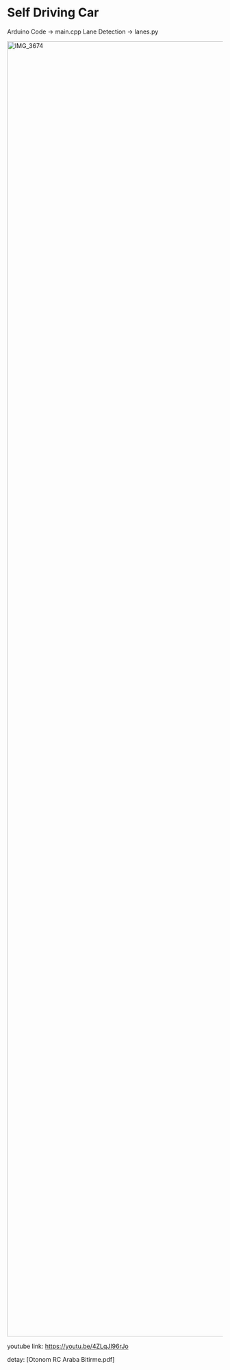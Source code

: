 # Self Driving Car
Arduino Code -> main.cpp
Lane Detection -> lanes.py

<img width="4032" height="3024" alt="IMG_3674" src="https://github.com/user-attachments/assets/49fee763-a615-4302-af99-713d1eb07fbd" />


youtube link: https://youtu.be/4ZLqJI96rJo

detay: [Otonom RC Araba Bitirme.pdf]
